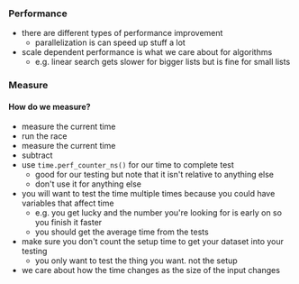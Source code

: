 ### Performance
- there are different types of performance improvement
	- parallelization is can speed up stuff a lot
- scale dependent performance is what we care about for algorithms
	- e.g. linear search gets slower for bigger lists but is fine for small lists

### Measure

#### How do we measure?
- measure the current time
- run the race
- measure the current time
- subtract 
- use `time.perf_counter_ns()` for our time to complete test
	- good for our testing but note that it isn't relative to anything else
	- don't use it for anything else 
- you will want to test the time multiple times because you could have variables that affect time
	- e.g. you get lucky and the number you're looking for is early on so you finish it faster
	- you should get the average time from the tests
- make sure you don't count the setup time to get your dataset into your testing
	- you only want to test the thing you want. not the setup
- we care about how the time changes as the size of the input changes 
